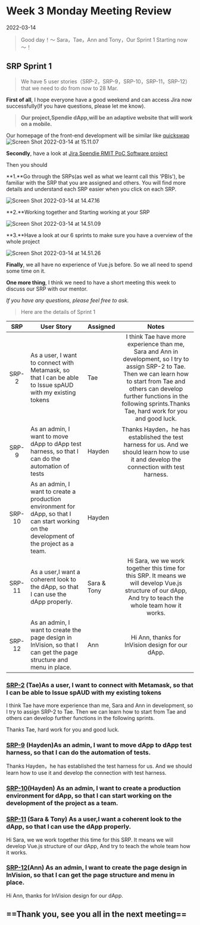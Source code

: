 # Week 3 Monday Meeting Review

2022-03-14

> Good day！～ Sara，Tae，Ann and Tony，Our Sprint 1 Starting now～！

## SRP Sprint 1

>  We have 5 user stories（SRP-2，SRP-9，SRP-10，SRP-11，SRP-12）that we need to do from now to 28 Mar.



**First of all**, I hope everyone have a good weekend and can access Jira now successfully(If you have questions, please let me know).



>  **Our project,Spendie dApp,will be an adaptive website that will work on a mobile.** 



Our homepage of the front-end development will be similar like [quickswap](https://quickswap.exchange/#/swap)![Screen Shot 2022-03-14 at 15.11.07](/Users/cktonysw/Library/Application%20Support/typora-user-images/Screen%20Shot%202022-03-14%20at%2015.11.07.png)

**Secondly**, have a look at [Jira Spendie RMIT PoC Software project](https://spendie.atlassian.net/jira/software/projects/SRP/boards/3)

Then you should 

**1.**Go through the SRPs(as well as what we learnt call this 'PBIs'), be familiar with the SRP that you are assigned and others. You will find more details and understand each SRP easier when you click on each SRP.

![Screen Shot 2022-03-14 at 14.47.16](/Users/cktonysw/Library/Application%20Support/typora-user-images/Screen%20Shot%202022-03-14%20at%2014.47.16.png)



**2.**Working together and Starting working at your SRP

![Screen Shot 2022-03-14 at 14.51.09](/Users/cktonysw/Library/Application%20Support/typora-user-images/Screen%20Shot%202022-03-14%20at%2014.51.09.png)

**3.**Have a look at our 6 sprints to make sure you have a overview of  the whole project



![Screen Shot 2022-03-14 at 14.51.26](/Users/cktonysw/Library/Application%20Support/typora-user-images/Screen%20Shot%202022-03-14%20at%2014.51.26.png)





**Finally**, we all have no experience of Vue.js before. So we all need to spend some time on it.



**One more thing**, I think we need to have a short meeting this week to discuss our SRP with our mentor. 



*If you have any questions, please feel free to ask.*



> Here are the details of Sprint 1 

|  SRP   | User Story                                                   | Assigned    |                            Notes                             |
| :----: | ------------------------------------------------------------ | ----------- | :----------------------------------------------------------: |
| SRP-2  | As a user, I want to connect with Metamask, so that I can be able to Issue spAUD with my existing tokens | Tae         | I think Tae have more experience than me, Sara and Ann in development, so I try to assign SRP-2 to Tae. Then we can learn how to start from Tae and others can develop further functions in the following sprints.Thanks Tae, hard work for you and good luck. |
| SRP-9  | As an admin, I want to move dApp to dApp test harness, so that I can do the automation of tests | Hayden      | Thanks Hayden，he has established the test harness for us. And we should learn how to use it and develop the connection with test harness. |
| SRP-10 | As an admin, I want to create a production environment for dApp, so that I can start working on the development of the project as a team. | Hayden      |                                                              |
| SRP-11 | As a user,I want a coherent look to the dApp, so that I can use the dApp properly. | Sara & Tony | Hi Sara, we we work together this time for this SRP. It means we will develop Vue.js structure of our dApp, And try to teach the whole team how it works. |
| SRP-12 | As an admin, I want to create the page design in InVision, so that I can get the page structure and menu in place. | Ann         |       Hi Ann, thanks for InVision design for our dApp.       |



### <u>SRP-2</u> (Tae)As a user, I want to connect with Metamask, so that I can be able to Issue spAUD with my existing tokens

 I think Tae have more experience than me, Sara and Ann in development, so I try to assign SRP-2 to Tae. Then we can learn how to start from Tae and others can develop further functions in the following sprints.

Thanks Tae, hard work for you and good luck.

### <u>SRP-9</u> (Hayden)As an admin, I want to move dApp to dApp test harness, so that I can do the automation of tests.

Thanks Hayden，he has established the test harness for us. And we should learn how to use it and develop the connection with test harness.

### <u>SRP-10</u>(Hayden) As an admin, I want to create a production environment for dApp, so that I can start working on the development of the project as a team.



### **<u>SRP-11</u>** (Sara & Tony) As a user,I want a coherent look to the dApp, so that I can use the dApp properly.

Hi Sara, we we work together this time for this SRP. It means we will develop Vue.js structure of our dApp, And try to teach the whole team how it works.

### <u>SRP-12</u>(Ann) As an admin, I want to create the page design in InVision, so that I can get the page structure and menu in place.

Hi Ann, thanks for InVision design for our dApp.



## ==Thank you, see you all in the next meeting==

